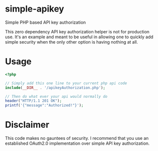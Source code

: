 # simple-apikey
Simple PHP based API key authorization

This zero dependency API key authorization helper is not for production use. It's an example and meant to be useful in allowing one to quickly add simple security when the only other option is having nothing at all.

# Usage
```php
<?php

// Simply add this one line to your current php api code
include(__DIR__ . '/apikeyAuthorization.php');

// Then do what ever your api would normally do
header("HTTP/1.1 201 OK");
printf('{"message":"Authorized!"}');

```

# Disclaimer
This code makes no gauntees of security. I recommend that you use an established OAuth2.0 implementation over simple API key authorization.
